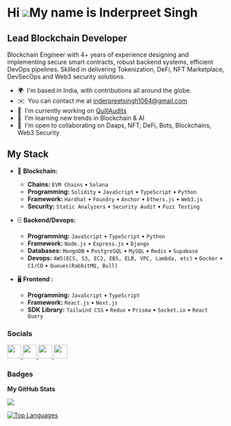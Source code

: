 Hi ![](https://user-images.githubusercontent.com/18350557/176309783-0785949b-9127-417c-8b55-ab5a4333674e.gif)My name is Inderpreet Singh
===========================================================================================================================================

Lead Blockchain Developer
--------------------------------

Blockchain Engineer with 4+ years of experience designing and implementing secure smart contracts, robust backend systems, efficient DevOps pipelines. Skilled in delivering Tokenization, DeFi, NFT Marketplace, DevSecOps and Web3 security solutions.

* 🌍  I'm based in India, with contributions all around the globe.
* ✉️  You can contact me at [inderpreetsingh1064@gmail.com](mailto:inderpreetsingh1064@gmail.com)
* 🚀  I'm currently working on [QuillAudits](https://www.quillaudits.com/smart-contract-audit)
* 🧠  I'm learning new trends in Blockchain & AI
* 🤝  I'm open to collaborating on Daaps, NFT, DeFi, Bots, Blockchains, Web3 Security

## My Stack

- 🎡 **Blockchain:**
  - **Chains:** `EVM Chains` • `Solana`
  - **Programming:** `Solidity` • `JavaScript` • `TypeScript` • `Python`
  - **Framework:** `Hardhat` • `Foundry` • `Anchor` • `Ethers.js` • `Web3.js`
  - **Security:** `Static Analyzers` • `Security Audit` • `Fuzz Testing`

- 🗄️ **Backend/Devops:**
  - **Programming:** `JavaScript` • `TypeScript` • `Python`
  - **Framework:** `Node.js` • `Express.js` • `Django`
  - **Databases:** `MongoDB` • `PostgreSQL` • `MySQL` • `Redis` • `Supabase`
  - **Devops:** `AWS(ECS, S3, EC2, EBS, ELB, VPC, Lambda, etc)` • `Docker` • `CI/CD` • `Queues(RabbitMQ, Bull)`

- 🖥 **Frontend :**
  - **Programming:** `JavaScript` • `TypeScript`
  - **Framework:** `React.js` • `Next.js`
  - **SDK Library:** `Tailwind CSS` • `Redux` • `Prisma` • `Socket.io` • `React Query`

### Socials

<p align="left">
  <a href="https://www.github.com/0xinder" target="_blank" rel="noreferrer">
    <img src="https://raw.githubusercontent.com/danielcranney/readme-generator/main/public/icons/socials/github.svg" width="32" height="32" />
  </a>
  <a href="https://www.linkedin.com/in/0xinder/" target="_blank" rel="noreferrer">
    <img src="https://raw.githubusercontent.com/danielcranney/readme-generator/main/public/icons/socials/linkedin.svg" width="32" height="32" />
  </a>
  <a href="https://www.twitter.com/0xinderpreet" target="_blank" rel="noreferrer">
    <img src="https://raw.githubusercontent.com/danielcranney/readme-generator/main/public/icons/socials/twitter.svg" width="32" height="32" />
  </a>
  <a href="https://t.me/Oxinder" target="_blank" rel="noreferrer">
    <img src="https://raw.githubusercontent.com/danielcranney/readme-generator/main/public/icons/socials/telegram.svg" width="32" height="32" />
  </a>
</p>

### Badges

<b>My GitHub Stats</b>

<a href="http://www.github.com/0xinder"><img src="https://github-readme-streak-stats.herokuapp.com/?user=0xinder&stroke=000000&background=ffffff&ring=0f172a&fire=0f172a&currStreakNum=000000&currStreakLabel=0f172a&sideNums=000000&sideLabels=000000&dates=000000&hide_border=true" /></a>

<a href="https://github.com/0xinder" align="left"><img src="https://github-readme-stats.vercel.app/api/top-langs/?username=0xinder&langs_count=10&title_color=0f172a&text_color=000000&icon_color=a855f7&bg_color=ffffff&hide_border=true&locale=en&custom_title=Top%20%Languages" alt="Top Languages" /></a>
